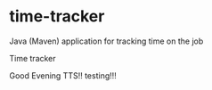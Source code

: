 # time-tracker
Java (Maven) application for tracking time on the job

Time tracker

Good Evening TTS!!
testing!!!
